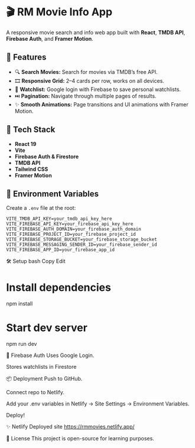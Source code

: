 # 🎬 RM Movie Info App

A responsive movie search and info web app built with **React**, **TMDB API**, **Firebase Auth**, and **Framer Motion**.

## 🚀 Features

- 🔍 **Search Movies:** Search for movies via TMDB’s free API.
- 🎞️ **Responsive Grid:** 2–4 cards per row, works on all devices.
- 💾 **Watchlist:** Google login with Firebase to save personal watchlists.
- ⏭️ **Pagination:** Navigate through multiple pages of results.
- ✨ **Smooth Animations:** Page transitions and UI animations with Framer Motion.

## 📂 Tech Stack

- **React 19**
- **Vite**
- **Firebase Auth & Firestore**
- **TMDB API**
- **Tailwind CSS**
- **Framer Motion**

## 🔑 Environment Variables

Create a `.env` file at the root:

```env
VITE_TMDB_API_KEY=your_tmdb_api_key_here
VITE_FIREBASE_API_KEY=your_firebase_api_key_here
VITE_FIREBASE_AUTH_DOMAIN=your_firebase_auth_domain
VITE_FIREBASE_PROJECT_ID=your_firebase_project_id
VITE_FIREBASE_STORAGE_BUCKET=your_firebase_storage_bucket
VITE_FIREBASE_MESSAGING_SENDER_ID=your_firebase_sender_id
VITE_FIREBASE_APP_ID=your_firebase_app_id
```
🛠️ Setup
bash
Copy
Edit
# Install dependencies
npm install

# Start dev server
npm run dev

🔐 Firebase Auth
Uses Google Login.

Stores watchlists in Firestore 

📦 Deployment
Push to GitHub.

Connect repo to Netlify.

Add your .env variables in Netlify → Site Settings → Environment Variables.

Deploy!

✨ Netlify Deployed site
https://rmmovies.netlify.app/

📜 License
This project is open-source for learning purposes.